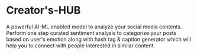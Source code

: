 # Creator's-HUB
A powerful AI-ML enabled model to analyze your social media contents. Perform one step curated sentiment analysis to categorize your posts based on user's emotion along with hash tag &amp; caption generator which will help you to connect with people interested in similar content.
